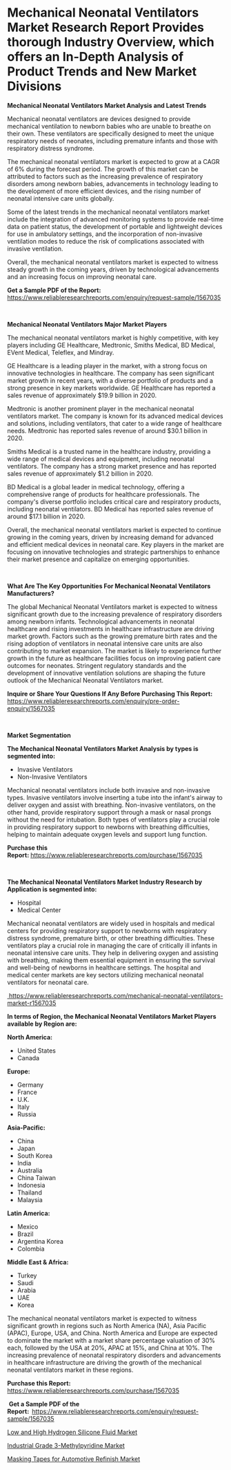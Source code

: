<p><h1>Mechanical Neonatal Ventilators Market Research Report Provides thorough Industry Overview, which offers an In-Depth Analysis of Product Trends and New Market Divisions</h1></p><p><strong>Mechanical Neonatal Ventilators Market Analysis and Latest Trends</strong></p>
<p><p>Mechanical neonatal ventilators are devices designed to provide mechanical ventilation to newborn babies who are unable to breathe on their own. These ventilators are specifically designed to meet the unique respiratory needs of neonates, including premature infants and those with respiratory distress syndrome.</p><p>The mechanical neonatal ventilators market is expected to grow at a CAGR of 6% during the forecast period. The growth of this market can be attributed to factors such as the increasing prevalence of respiratory disorders among newborn babies, advancements in technology leading to the development of more efficient devices, and the rising number of neonatal intensive care units globally.</p><p>Some of the latest trends in the mechanical neonatal ventilators market include the integration of advanced monitoring systems to provide real-time data on patient status, the development of portable and lightweight devices for use in ambulatory settings, and the incorporation of non-invasive ventilation modes to reduce the risk of complications associated with invasive ventilation.</p><p>Overall, the mechanical neonatal ventilators market is expected to witness steady growth in the coming years, driven by technological advancements and an increasing focus on improving neonatal care.</p></p>
<p><strong>Get a Sample PDF of the Report:&nbsp;</strong> <a href="https://www.reliableresearchreports.com/enquiry/request-sample/1567035">https://www.reliableresearchreports.com/enquiry/request-sample/1567035</a></p>
<p>&nbsp;</p>
<p><strong>Mechanical Neonatal Ventilators Major Market Players</strong></p>
<p><p>The mechanical neonatal ventilators market is highly competitive, with key players including GE Healthcare, Medtronic, Smiths Medical, BD Medical, EVent Medical, Teleflex, and Mindray. </p><p>GE Healthcare is a leading player in the market, with a strong focus on innovative technologies in healthcare. The company has seen significant market growth in recent years, with a diverse portfolio of products and a strong presence in key markets worldwide. GE Healthcare has reported a sales revenue of approximately $19.9 billion in 2020.</p><p>Medtronic is another prominent player in the mechanical neonatal ventilators market. The company is known for its advanced medical devices and solutions, including ventilators, that cater to a wide range of healthcare needs. Medtronic has reported sales revenue of around $30.1 billion in 2020.</p><p>Smiths Medical is a trusted name in the healthcare industry, providing a wide range of medical devices and equipment, including neonatal ventilators. The company has a strong market presence and has reported sales revenue of approximately $1.2 billion in 2020.</p><p>BD Medical is a global leader in medical technology, offering a comprehensive range of products for healthcare professionals. The company's diverse portfolio includes critical care and respiratory products, including neonatal ventilators. BD Medical has reported sales revenue of around $17.1 billion in 2020.</p><p>Overall, the mechanical neonatal ventilators market is expected to continue growing in the coming years, driven by increasing demand for advanced and efficient medical devices in neonatal care. Key players in the market are focusing on innovative technologies and strategic partnerships to enhance their market presence and capitalize on emerging opportunities.</p></p>
<p>&nbsp;</p>
<p><strong>What Are The Key Opportunities For Mechanical Neonatal Ventilators Manufacturers?</strong></p>
<p><p>The global Mechanical Neonatal Ventilators market is expected to witness significant growth due to the increasing prevalence of respiratory disorders among newborn infants. Technological advancements in neonatal healthcare and rising investments in healthcare infrastructure are driving market growth. Factors such as the growing premature birth rates and the rising adoption of ventilators in neonatal intensive care units are also contributing to market expansion. The market is likely to experience further growth in the future as healthcare facilities focus on improving patient care outcomes for neonates. Stringent regulatory standards and the development of innovative ventilation solutions are shaping the future outlook of the Mechanical Neonatal Ventilators market.</p></p>
<p><strong>Inquire or Share Your Questions If Any Before Purchasing This Report:</strong> <a href="https://www.reliableresearchreports.com/enquiry/pre-order-enquiry/1567035">https://www.reliableresearchreports.com/enquiry/pre-order-enquiry/1567035</a></p>
<p>&nbsp;</p>
<p><strong>Market Segmentation</strong></p>
<p><strong>The Mechanical Neonatal Ventilators Market Analysis by types is segmented into:</strong></p>
<p><ul><li>Invasive Ventilators</li><li>Non-Invasive Ventilators</li></ul></p>
<p><p>Mechanical neonatal ventilators include both invasive and non-invasive types. Invasive ventilators involve inserting a tube into the infant's airway to deliver oxygen and assist with breathing. Non-invasive ventilators, on the other hand, provide respiratory support through a mask or nasal prongs without the need for intubation. Both types of ventilators play a crucial role in providing respiratory support to newborns with breathing difficulties, helping to maintain adequate oxygen levels and support lung function.</p></p>
<p><strong>Purchase this Report:&nbsp;</strong><a href="https://www.reliableresearchreports.com/purchase/1567035">https://www.reliableresearchreports.com/purchase/1567035</a></p>
<p>&nbsp;</p>
<p><strong>The Mechanical Neonatal Ventilators Market Industry Research by Application is segmented into:</strong></p>
<p><ul><li>Hospital</li><li>Medical Center</li></ul></p>
<p><p>Mechanical neonatal ventilators are widely used in hospitals and medical centers for providing respiratory support to newborns with respiratory distress syndrome, premature birth, or other breathing difficulties. These ventilators play a crucial role in managing the care of critically ill infants in neonatal intensive care units. They help in delivering oxygen and assisting with breathing, making them essential equipment in ensuring the survival and well-being of newborns in healthcare settings. The hospital and medical center markets are key sectors utilizing mechanical neonatal ventilators for neonatal care.</p></p>
<p><a href="https://www.reliableresearchreports.com/mechanical-neonatal-ventilators-market-r1567035">&nbsp;https://www.reliableresearchreports.com/mechanical-neonatal-ventilators-market-r1567035</a></p>
<p><strong>In terms of Region, the Mechanical Neonatal Ventilators Market Players available by Region are:</strong></p>
<p>
    <p> <strong> North America: </strong>
        <ul>
            <li>United States</li>
            <li>Canada</li>
        </ul>
        </p> 
    <p> <strong> Europe: </strong>
        <ul>
            <li>Germany</li>
            <li>France</li>
            <li>U.K.</li>
            <li>Italy</li>
            <li>Russia</li>
        </ul>
        </p> 
    <p> <strong> Asia-Pacific: </strong>
        <ul>
            <li>China</li>
            <li>Japan</li>
            <li>South Korea</li>
            <li>India</li>
            <li>Australia</li>
            <li>China Taiwan</li>
            <li>Indonesia</li>
            <li>Thailand</li>
            <li>Malaysia</li>
        </ul>
        </p> 
    <p> <strong> Latin America: </strong>
        <ul>
            <li>Mexico</li>
            <li>Brazil</li>
            <li>Argentina Korea</li>
            <li>Colombia</li>
        </ul>
        </p> 
    <p> <strong> Middle East & Africa: </strong>
        <ul>
            <li>Turkey</li>
            <li>Saudi</li>
            <li>Arabia</li>
            <li>UAE</li>
            <li>Korea</li>
        </ul>
    </p>
    </p>
<p><p>The mechanical neonatal ventilators market is expected to witness significant growth in regions such as North America (NA), Asia Pacific (APAC), Europe, USA, and China. North America and Europe are expected to dominate the market with a market share percentage valuation of 30% each, followed by the USA at 20%, APAC at 15%, and China at 10%. The increasing prevalence of neonatal respiratory disorders and advancements in healthcare infrastructure are driving the growth of the mechanical neonatal ventilators market in these regions.</p></p>
<p><strong>Purchase this Report: </strong><a href="https://www.reliableresearchreports.com/purchase/1567035">https://www.reliableresearchreports.com/purchase/1567035</a></p>
<p>&nbsp;<strong>Get a Sample PDF of the Report:&nbsp;&nbsp;</strong><a href="https://www.reliableresearchreports.com/enquiry/request-sample/1567035">https://www.reliableresearchreports.com/enquiry/request-sample/1567035</a></p>
<p><strong></strong></p>
<p><p><a href="https://github.com/HenrietteMills1/Market-Research-Report-List-1/blob/main/low-and-high-hydrogen-silicone-fluid-market.md">Low and High Hydrogen Silicone Fluid Market</a></p><p><a href="https://github.com/SheilaBruen2023/Market-Research-Report-List-1/blob/main/industrial-grade-3-methylpyridine-market.md">Industrial Grade 3-Methylpyridine Market</a></p><p><a href="https://github.com/marthawweekle/Market-Research-Report-List-1/blob/main/masking-tapes-for-automotive-refinish-market.md">Masking Tapes for Automotive Refinish Market</a></p></p>